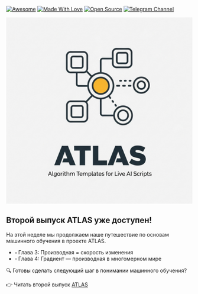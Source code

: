 [![Awesome](https://cdn.rawgit.com/sindresorhus/awesome/d7305f38d29fed78fa85652e3a63e154dd8e8829/media/badge.svg)](https://github.com/sindresorhus/awesome)
[![Made With Love](https://img.shields.io/badge/Made%20With-Love-orange.svg)](https://github.com/chetanraj/awesome-github-badges)
[![Open Source](https://badges.frapsoft.com/os/v1/open-source.svg?v=103)](https://opensource.org/)
[![Telegram Channel](https://img.shields.io/badge/Telegram-TheWeeklyBrief-blue)](https://t.me/TheWeeklyBrief)

![](https://raw.githubusercontent.com/Verbasik/Weekly-arXiv-ML-AI-Research-Review/refs/heads/develop/ATLAS/image/ATLAS.png)

## Второй выпуск ATLAS уже доступен!

На этой неделе мы продолжаем наше путешествие по основам машинного обучения в проекте ATLAS.

- ▫️ Глава 3: Производная = скорость изменения
- ▫️ Глава 4: Градиент — производная в многомерном мире

🔍 Готовы сделать следующий шаг в понимании машинного обучения?

👉 Читать второй выпуск [ATLAS](https://verbasik.github.io/Weekly-arXiv-ML-AI-Research-Review/atlas-wrapper.html)